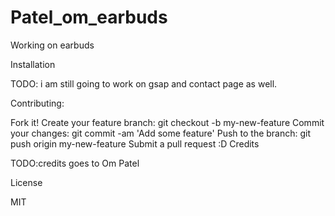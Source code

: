 # Patel_om_earbuds
Working on earbuds

Installation

TODO: i am still going to work on gsap and contact page as well.

Contributing:

Fork it!
Create your feature branch: git checkout -b my-new-feature
Commit your changes: git commit -am 'Add some feature'
Push to the branch: git push origin my-new-feature
Submit a pull request :D
Credits

TODO:credits goes to Om Patel

License

MIT